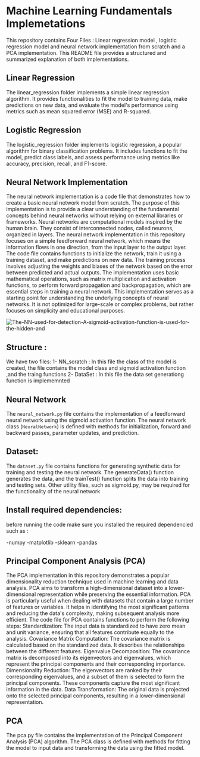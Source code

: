 # Machine Learning Fundamentals Implemetations



This repository contains Four Files : Linear regression model , logistic regression model and neural network implementation from scratch and a PCA implementation. This README file provides a structured and summarized explanation of both implementations.

## Linear Regression

The linear_regression folder implements a simple linear regression algorithm. It provides functionalities to fit the model to training data, make predictions on new data, and evaluate the model's performance using metrics such as mean squared error (MSE) and R-squared.


## Logistic Regression

The logistic_regression folder implements logistic regression, a popular algorithm for binary classification problems. It includes functions to fit the model, predict class labels, and assess performance using metrics like accuracy, precision, recall, and F1-score.

## Neural Network Implementation

The neural network implementation is a code file that demonstrates how to create a basic neural network model from scratch. The purpose of this implementation is to provide a clear understanding of the fundamental concepts behind neural networks without relying on external libraries or frameworks.
Neural networks are computational models inspired by the human brain. They consist of interconnected nodes, called neurons, organized in layers. The neural network implementation in this repository focuses on a simple feedforward neural network, which means the information flows in one direction, from the input layer to the output layer.
The code file contains functions to initialize the network, train it using a training dataset, and make predictions on new data. The training process involves adjusting the weights and biases of the network based on the error between predicted and actual outputs. The implementation uses basic mathematical operations, such as matrix multiplication and activation functions, to perform forward propagation and backpropagation, which are essential steps in training a neural network.
This implementation serves as a starting point for understanding the underlying concepts of neural networks. It is not optimized for large-scale or complex problems, but rather focuses on simplicity
and educational purposes.

![The-NN-used-for-detection-A-sigmoid-activation-function-is-used-for-the-hidden-and](https://github.com/leemaHmaid/ML-Algorithms/assets/52715254/e0f9df94-e1c4-46a8-8805-9e564df489ed)

## Structure :
We have two files:
1- NN_scratch : In this file the class of the model is created, the file contains the model class and sigmoid activation function ,and the traing functions 
2- DataSet : In this file the data set generationg function is implememnted 

## Neural Network

The `neural_network.py` file contains the implementation of a feedforward neural network using the sigmoid activation function. The neural network class (`NeuralNetwork`) is defined with methods for initialization, forward and backward passes, parameter updates, and prediction.


## Dataset:
The `dataset.py` file contains functions for generating synthetic data for training and testing the neural network. The generateData() function generates the data, and the trainTest() function splits the data into training and testing sets.
Other utility files, such as sigmoid.py, may be required for the functionality of the neural network  

## Install required dependencies:
before running the code make sure you installed the required dependencied such as :

-numpy
-matplotlib
-sklearn
-pandas



## Principal Component Analysis (PCA)

The PCA implementation in this repository demonstrates a popular dimensionality reduction technique used in machine learning and data analysis. PCA aims to transform a high-dimensional dataset into a lower-dimensional representation while preserving the essential information.
PCA is particularly useful when dealing with datasets that contain a large number of features or variables. It helps in identifying the most significant patterns and reducing the data's complexity, making subsequent analysis more efficient.
The code file for PCA contains functions to perform the following steps:
Standardization: The input data is standardized to have zero mean and unit variance, ensuring that all features contribute equally to the analysis.
Covariance Matrix Computation: The covariance matrix is calculated based on the standardized data. It describes the relationships between the different features.
Eigenvalue Decomposition: The covariance matrix is decomposed into its eigenvectors and eigenvalues, which represent the principal components and their corresponding importance.
Dimensionality Reduction: The eigenvectors are ranked by their corresponding eigenvalues, and a subset of them is selected to form the principal components. These components capture the most significant information in the data.
Data Transformation: The original data is projected onto the selected principal components, resulting in a lower-dimensional representation.


## PCA
The pca.py file contains the implementation of the Principal Component Analysis (PCA) algorithm. The PCA class is defined with methods for fitting the model to input data and transforming the data using the fitted model.
